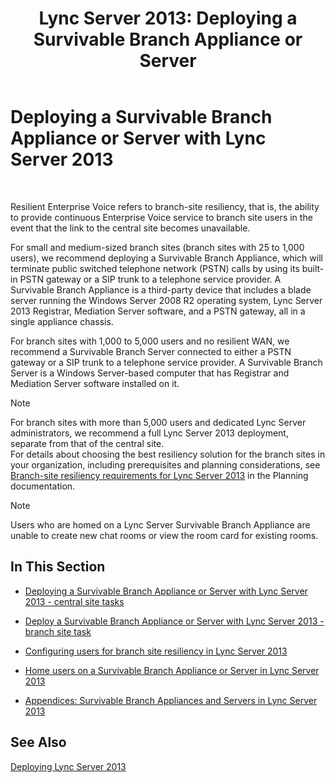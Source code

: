 ﻿---
title: 'Lync Server 2013: Deploying a Survivable Branch Appliance or Server'
TOCTitle: Deploying a Survivable Branch Appliance or Server
ms:assetid: cb780c14-dc5f-41ba-8092-f20ae905bd16
ms:mtpsurl: https://technet.microsoft.com/en-us/library/Gg398849(v=OCS.15)
ms:contentKeyID: 48185643
ms.date: 12/11/2014
mtps_version: v=OCS.15
---

# Deploying a Survivable Branch Appliance or Server with Lync Server 2013

 


Resilient Enterprise Voice refers to branch-site resiliency, that is, the ability to provide continuous Enterprise Voice service to branch site users in the event that the link to the central site becomes unavailable.

For small and medium-sized branch sites (branch sites with 25 to 1,000 users), we recommend deploying a Survivable Branch Appliance, which will terminate public switched telephone network (PSTN) calls by using its built-in PSTN gateway or a SIP trunk to a telephone service provider. A Survivable Branch Appliance is a third-party device that includes a blade server running the Windows Server 2008 R2 operating system, Lync Server 2013 Registrar, Mediation Server software, and a PSTN gateway, all in a single appliance chassis.

For branch sites with 1,000 to 5,000 users and no resilient WAN, we recommend a Survivable Branch Server connected to either a PSTN gateway or a SIP trunk to a telephone service provider. A Survivable Branch Server is a Windows Server-based computer that has Registrar and Mediation Server software installed on it.


> [!NOTE]
> For branch sites with more than 5,000 users and dedicated Lync Server administrators, we recommend a full Lync Server 2013 deployment, separate from that of the central site.<BR>For details about choosing the best resiliency solution for the branch sites in your organization, including prerequisites and planning considerations, see <A href="lync-server-2013-branch-site-resiliency-requirements.md">Branch-site resiliency requirements for Lync Server 2013</A> in the Planning documentation.




> [!NOTE]
> Users who are homed on a Lync Server Survivable Branch Appliance are unable to create new chat rooms or view the room card for existing rooms.



## In This Section

  - [Deploying a Survivable Branch Appliance or Server with Lync Server 2013 - central site tasks](lync-server-2013-deploying-a-survivable-branch-appliance-or-server-central-site-tasks.md)

  - [Deploy a Survivable Branch Appliance or Server with Lync Server 2013 - branch site task](lync-server-2013-deploy-a-survivable-branch-appliance-or-server-branch-site-task.md)

  - [Configuring users for branch site resiliency in Lync Server 2013](lync-server-2013-configuring-users-for-branch-site-resiliency.md)

  - [Home users on a Survivable Branch Appliance or Server in Lync Server 2013](lync-server-2013-home-users-on-a-survivable-branch-appliance-or-server.md)

  - [Appendices: Survivable Branch Appliances and Servers in Lync Server 2013](lync-server-2013-appendices-survivable-branch-appliances-and-servers.md)

## See Also


[Deploying Lync Server 2013](lync-server-2013-deploying-lync-server.md)

